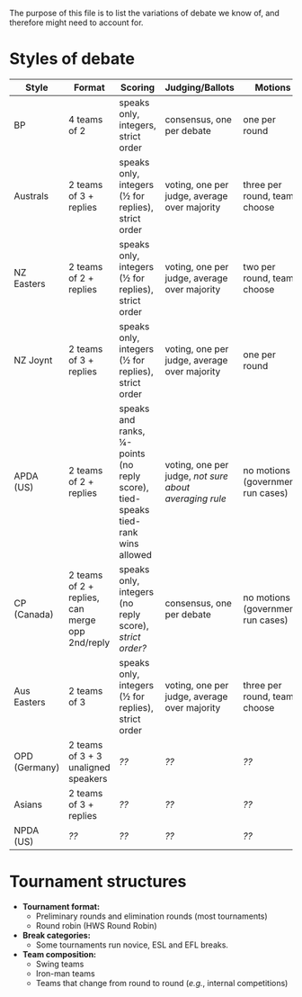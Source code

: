 The purpose of this file is to list the variations of debate we know of, and therefore might need to account for.

Styles of debate
================

Style | Format | Scoring | Judging/Ballots | Motions
-----|------------|-------------|------------|-----------
BP | 4 teams of 2 | speaks only, integers, strict order | consensus, one per debate | one per round
Australs | 2 teams of 3 + replies | speaks only, integers (½ for replies), strict order | voting, one per judge, average over majority | three per round, teams choose
NZ Easters | 2 teams of 2 + replies | speaks only, integers (½ for replies), strict order | voting, one per judge, average over majority | two per round, teams choose
NZ Joynt | 2 teams of 3 + replies | speaks only, integers (½ for replies), strict order | voting, one per judge, average over majority | one per round
APDA (US) | 2 teams of 2 + replies | speaks and ranks, ¼-points (no reply score), tied-speaks tied-rank wins allowed | voting, one per judge, _not sure about averaging rule_ | no motions (governments run cases)
CP (Canada) | 2 teams of 2 + replies, can merge opp 2nd/reply | speaks only, integers (no reply score), _strict order?_ | consensus, one per debate | no motions (governments run cases)
Aus Easters | 2 teams of 3 | speaks only, integers (½ for replies), strict order | voting, one per judge, average over majority | three per round, teams choose
OPD (Germany) | 2 teams of 3 + 3 unaligned speakers | _??_ | _??_ | _??_
Asians | 2 teams of 3 + replies | _??_ | _??_ | _??_ 
NPDA (US) |  _??_ | _??_ | _??_  | _??_

Tournament structures
=====================
- **Tournament format:**
  - Preliminary rounds and elimination rounds (most tournaments)
  - Round robin (HWS Round Robin)
- **Break categories:**
  - Some tournaments run novice, ESL and EFL breaks.
- **Team composition:**
  - Swing teams
  - Iron-man teams
  - Teams that change from round to round (_e.g._, internal competitions)

